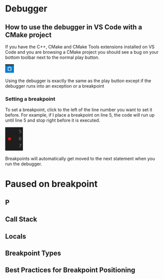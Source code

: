 # Debugger

## How to use the debugger in VS Code with a CMake project

If you have the C++, CMake and CMake Tools extensions installed on VS Code and you are browsing a CMake project you should see a bug on your bottom toolbar next to the normal play button.

![The debug icon](images/debugger_icon.png)

Using the debugger is exactly the same as the play button except if the debugger runs into an exception or a breakpoint

### Setting a breakpoint

To set a breakpoint, click to the left of the line number you want to set it before. For example, if I place a breakpoint on line 5, the code will run up until line 5 and stop right before it is executed.

![A breakpoint](images/breakpoint.png)

Breakpoints will automatically get moved to the next statement when you run the debugger.

# Paused on breakpoint

## P

## Call Stack

## Locals

## Breakpoint Types

## Best Practices for Breakpoint Positioning